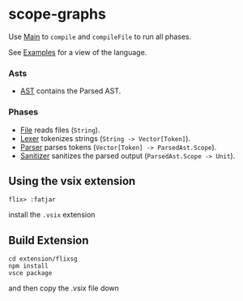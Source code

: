# scope-graphs

<!-- Requires the jar of https://github.com/flix/flix/actions/runs/16250297056 -->

Use [Main](src/Main.flix) to `compile` and `compileFile` to run all phases.

See [Examples](examples/) for a view of the language.

### Asts
- [AST](src/Ast/ParsedAst.flix) contains the Parsed AST.

### Phases
- [File](src/Phase/File.flix) reads files (`String`).
- [Lexer](src/Phase/Lexer.flix) tokenizes strings (`String -> Vector[Token]`).
- [Parser](src/Phase/Parser.flix) parses tokens (`Vector[Token] -> ParsedAst.Scope`).
- [Sanitizer](src/Phase/Sanitizer.flix) sanitizes the parsed output (`ParsedAst.Scope -> Unit`).

## Using the vsix extension
```
flix> :fatjar
```
install the `.vsix` extension

## Build Extension
```
cd extension/flixsg
npm install
vsce package
```
and then copy the .vsix file down
